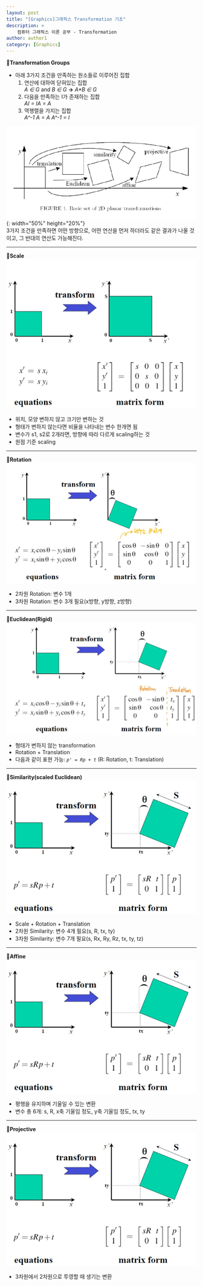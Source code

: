 ```yaml
---
layout: post
title: "[Graphics]그래픽스 Transformation 기초"
description: >  
    컴퓨터 그래픽스 이론 공부 - Transformation
author: author1
category: [Graphics]
---
```


📌__Transformation Groups__  
- 아래 3가지 조건을 만족하는 원소들로 이루어진 집합  
    1. 연산에 대하여 닫혀있는 집합  
    _A &isin; G_ and _B &isin; G_ __->__ _A*B &isin; G_  
    2. 다음을 만족하는 I가 존재하는 집합  
    _A*I = I*A = A_  
    3. 역행렬을 가지는 집합  
    _A^-1 *A = A* A^-1 = I_  

![ex1](/assets/img/programming/transformation_1.JPG){: width="50%" height="20%"}  
3가지 조건을 만족하면 어떤 방향으로, 어떤 연산을 먼저 하더라도 같은 결과가 나올 것이고, 그 반대의 연산도 가능해진다.  

* * *

📌__Scale__  
![](/assets/img/programming/transformation_2.JPG)  
- 위치, 모양 변하지 않고 크기만 변하는 것  
- 형태가 변하지 않는다면 비율을 나타내는 변수 한개면 됨  
- 변수가 s1, s2로 2개라면, 방향에 따라 다르게 scaling하는 것  
- 원점 기준 scaling  

* * * 

📌__Rotation__  
![](/assets/img/programming/transformation_3.JPG)  
- 2차원 Rotation: 변수 1개  
- 3차원 Rotation: 변수 3개 필요(x방향, y방향, z방향)  

* * * 

📌__Euclidean(Rigid)__  
![](/assets/img/programming/transformation_4.JPG)  
- 형태가 변하지 않는 transformation  
- Rotation + Translation
- 다음과 같이 표현 가능: _`p' = Rp + t`_ (R: Rotation, t: Translation)  

* * *  

📌__Similarity(scaled Euclidean)__  
![](/assets/img/programming/transformation_5.JPG)   
- Scale + Rotation + Translation  
- 2차원 Similarity: 변수 4개 필요(s, R, tx, ty)  
- 3차원 Similarity: 변수 7개 필요(s, Rx, Ry, Rz, tx, ty, tz)  

* * *  

📌__Affine__  
![](/assets/img/programming/transformation_5.JPG)  
- 평행을 유지하며 기울일 수 있는 변환  
- 변수 총 6개: s, R, x축 기울임 정도, y축 기울임 정도, tx, ty  

* * *

📌__Projective__  
![](/assets/img/programming/transformation_5.JPG)  
- 3차원에서 2차원으로 투영할 때 생기는 변환  